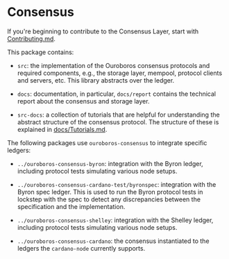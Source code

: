 # Consensus

If you're beginning to contribute to the Consensus Layer, start with
[Contributing.md][consensus-contributing].

This package contains:

* `src`: the implementation of the Ouroboros consensus protocols and required
  components, e.g., the storage layer, mempool, protocol clients and servers,
  etc. This library abstracts over the ledger.

* `docs`: documentation, in particular, `docs/report` contains the technical
  report about the consensus and storage layer.

* `src-docs`: a collection of tutorials that are helpful for understanding the
  abstract structure of the consensus protocol. The structure of these is
  explained in [docs/Tutorials.md](docs/Tutorials.md).

The following packages use `ouroboros-consensus` to integrate specific ledgers:

* `../ouroboros-consensus-byron`: integration with the Byron ledger, including
  protocol tests simulating various node setups.

* `../ouroboros-consensus-cardano-test/byronspec`: integration with the Byron
  spec ledger. This is used to run the Byron protocol tests in lockstep with the
  spec to detect any discrepancies between the specification and the
  implementation.

* `../ouroboros-consensus-shelley`: integration with the Shelley ledger,
  including protocol tests simulating various node setups.

* `../ouroboros-consensus-cardano`: the consensus instantiated to the ledgers
  the `cardano-node` currently supports.

[consensus-contributing]: docs/Contributing.md

